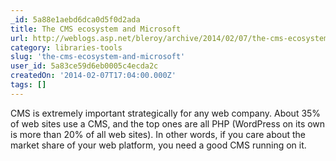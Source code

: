 ```yaml
---
_id: 5a88e1aebd6dca0d5f0d2ada
title: The CMS ecosystem and Microsoft
url: http://weblogs.asp.net/bleroy/archive/2014/02/07/the-cms-ecosystem-and-microsoft.aspx
category: libraries-tools
slug: 'the-cms-ecosystem-and-microsoft'
user_id: 5a83ce59d6eb0005c4ecda2c
createdOn: '2014-02-07T17:04:00.000Z'
tags: []
---
```


CMS is extremely important strategically for any web company. About 35% of web sites use a CMS, and the top ones are all PHP (WordPress on its own is more than 20% of all web sites). In other words, if you care about the market share of your web platform, you need a good CMS running on it.
